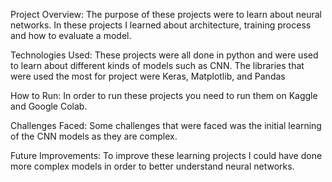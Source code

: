 Project Overview: The purpose of these projects were to learn about neural networks. In these projects I learned about architecture, training process and how to evaluate a model.

Technologies Used: These projects were all done in python and were used to learn about different kinds of models such as CNN. The libraries that were used the most for project were Keras, Matplotlib, and Pandas

How to Run: In order to run these projects you need to run them on Kaggle and Google Colab.

Challenges Faced: Some challenges that were faced was the initial learning of the CNN models as they are complex.

Future Improvements: To improve these learning projects I could have done more complex models in order to better understand neural networks.
